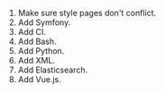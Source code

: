 1. Make sure style pages don't conflict.
2. Add Symfony.
3. Add CI.
4. Add Bash.
5. Add Python.
6. Add XML.
7. Add Elasticsearch.
8. Add Vue.js.
